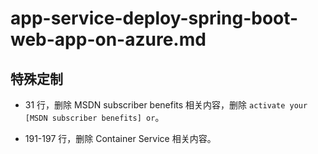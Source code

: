 # app-service-deploy-spring-boot-web-app-on-azure.md

## 特殊定制

* 31 行，删除 MSDN subscriber benefits 相关内容，删除 `activate your [MSDN subscriber benefits] or`。

* 191-197 行，删除 Container Service 相关内容。